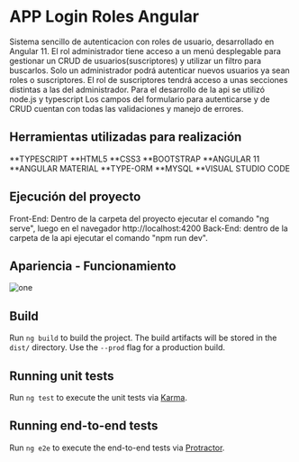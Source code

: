 # APP Login Roles Angular

Sistema sencillo de autenticacion con roles de usuario, desarrollado en Angular 11. El rol administrador tiene acceso a un menú desplegable para gestionar un CRUD de usuarios(suscriptores) y utilizar un filtro para buscarlos. Solo un administrador podrá autenticar nuevos usuarios ya sean roles o suscriptores. El rol de suscriptores tendrá acceso a unas secciones distintas a las del administrador.
Para el desarrollo de la api se utilizó node.js y typescript
Los campos del formulario para autenticarse y de CRUD cuentan con todas las validaciones y manejo de errores.

## Herramientas utilizadas para realización
**TYPESCRIPT
**HTML5
**CSS3
**BOOTSTRAP
**ANGULAR 11
**ANGULAR MATERIAL
**TYPE-ORM
**MYSQL
**VISUAL STUDIO CODE

## Ejecución del proyecto

Front-End: Dentro de la carpeta del proyecto ejecutar el comando "ng serve", luego en el navegador http://localhost:4200
Back-End: dentro de la carpeta de la api ejecutar el comando "npm run dev".

## Apariencia - Funcionamiento

![one](https://github.com/Estiiven/login-angular-roles/assets/48731786/6d539c7e-7265-4700-925b-f1ae045c7597)




## Build

Run `ng build` to build the project. The build artifacts will be stored in the `dist/` directory. Use the `--prod` flag for a production build.

## Running unit tests

Run `ng test` to execute the unit tests via [Karma](https://karma-runner.github.io).

## Running end-to-end tests

Run `ng e2e` to execute the end-to-end tests via [Protractor](http://www.protractortest.org/).

